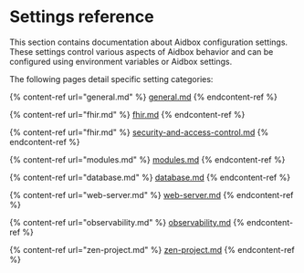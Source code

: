 # Settings reference

This section contains documentation about Aidbox configuration settings. These settings control various aspects of Aidbox behavior and can be configured using environment variables or Aidbox settings.

The following pages detail specific setting categories:

{% content-ref url="general.md" %}
[general.md](general.md)
{% endcontent-ref %}

{% content-ref url="fhir.md" %}
[fhir.md](fhir.md)
{% endcontent-ref %}

{% content-ref url="fhir.md" %}
[security-and-access-control.md](./security-and-access-control.md)
{% endcontent-ref %}

{% content-ref url="modules.md" %}
[modules.md](modules.md)
{% endcontent-ref %}

{% content-ref url="database.md" %}
[database.md](database.md)
{% endcontent-ref %}

{% content-ref url="web-server.md" %}
[web-server.md](web-server.md)
{% endcontent-ref %}

{% content-ref url="observability.md" %}
[observability.md](observability.md)
{% endcontent-ref %}

{% content-ref url="zen-project.md" %}
[zen-project.md](zen-project.md)
{% endcontent-ref %}
